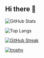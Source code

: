 ## Hi there 👋

![GitHub Stats](https://github-readme-stats.vercel.app/api?username=Fabio4489&show_icons=true&theme=tokyonight)


![Top Langs](https://github-readme-stats.vercel.app/api/top-langs/?username=Fabio4489&layout=compact&theme=tokyonight)


[![GitHub Streak](https://github-readme-streak-stats.herokuapp.com/?user=Fabio4489&theme=tokyonight)](https://git.io/streak-stats)


[![trophy](https://github-profile-trophy.vercel.app/?username=Fabio4489&theme=tokyonight&no-bg=true&no-frame=true)](https://github.com/ryo-ma/github-profile-trophy)



<!--

**Fabio4489/Fabio4489** is a ✨ _special_ ✨ repository because its `README.md` (this file) appears on your GitHub profile.

Here are some ideas to get you started:

- 🔭 I’m currently working on ...
- 🌱 I’m currently learning ...
- 👯 I’m looking to collaborate on ...
- 🤔 I’m looking for help with ...
- 💬 Ask me about ...
- 📫 How to reach me: ...
- 😄 Pronouns: ...
- ⚡ Fun fact: ...
-->
